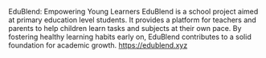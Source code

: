 EduBlend: Empowering Young Learners
EduBlend is a school project aimed at primary education level students. It provides a platform for teachers and parents to help children learn tasks and subjects at their own pace. By fostering healthy learning habits early on, EduBlend contributes to a solid foundation for academic growth.
https://edublend.xyz
